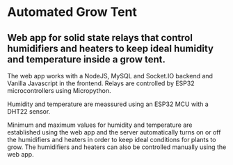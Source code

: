 # Automated Grow Tent

## Web app for solid state relays that control humidifiers and heaters to keep ideal humidity and temperature inside a grow tent.

The web app works with a NodeJS, MySQL and Socket.IO backend and Vanilla Javascript in the frontend. Relays are controlled by ESP32 microcontrollers using Micropython. 

Humidity and temperature are meassured using an ESP32 MCU with a DHT22 sensor.

Minimum and maximum values for humidity and temperature are established using the web app and the server automatically turns on or off the humidifiers and heaters in order to keep ideal conditions for plants to grow. The humidifiers and heaters can also be controlled manually using the web app.

